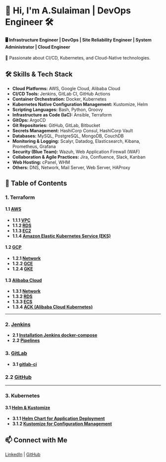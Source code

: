 # 🚀 Hi, I'm A.Sulaiman | DevOps Engineer 🛠️

#### **🖥️ Infrastructure Engineer | DevOps | Site Reliability Engineer | System Administrator | Cloud Engineer**  

🔹 Passionate about CI/CD, Kubernetes, and Cloud-Native technologies.

## 🛠️ Skills & Tech Stack
- **Cloud Platforms:** AWS, Google Cloud, Alibaba Cloud  
- **CI/CD Tools:** Jenkins, GitLab CI, GitHub Actions  
- **Container Orchestration:** Docker, Kubernetes  
- **Kubernetes Native Configuration Management:** Kustomize, Helm  
- **Scripting Languages:** Bash, Python, Groovy  
- **Infrastructure as Code (IaC):** Ansible, Terraform  
- **GitOps:** ArgoCD  
- **Git Repositories:** GitHub, GitLab, Bitbucket  
- **Secrets Management:** HashiCorp Consul, HashiCorp Vault  
- **Databases:** MySQL, PostgreSQL, MongoDB, CouchDB  
- **Monitoring & Logging:** Scalyr, Datadog, Elasticsearch, Kibana, Prometheus, Grafana  
- **Security (Blue Team):** Wazuh, Web Application Firewall (WAF)  
- **Collaboration & Agile Practices:** Jira, Confluence, Slack, Kanban  
- **Web Hosting:** cPanel, WHM  
- **Others:** DNS, Network, Mail Server, Web Server, HAProxy  



## 📂 Table of Contents

### **1. Terraform**  
#### **1.1 [AWS](https://github.com/kayyazka/idsys/tree/main/Terraform/AWS)**  
- **1.1.1 [VPC](https://github.com/kayyazka/idsys/tree/main/Terraform/AWS/vpc)**  
- **1.1.2 [RDS](https://github.com/kayyazka/idsys/tree/main/Terraform/AWS/rds/)**  
- **1.1.3 [EC2](https://github.com/kayyazka/idsys/tree/main/Terraform/AWS/ec2)**  
- **1.1.4 [Amazon Elastic Kubernetes Service (EKS)](https://github.com/kayyazka/idsys/tree/main/Terraform/AWS/EKS)**  

#### **1.2 [GCP](https://github.com/kayyazka/gcp-terraform)**  
- **1.2.1 [Network](https://github.com/kayyazka/idsys/tree/main/Terraform/GoogleCloud/network)**  
- **1.2.2 [GCE](https://github.com/kayyazka/idsys/tree/main/Terraform/GoogleCloud/gce)**  
- **1.2.4 [GKE](https://github.com/kayyazka/idsys/tree/main/Terraform/GoogleCloud/gke)**  

#### **1.3 [Alibaba Cloud](https://github.com/kayyazka/alibaba-terraform)**  
- **1.3.1 [Network](https://github.com/kayyazka/idsys/tree/main/Terraform/AlibabaCloud/network)**  
- **1.3.2 [RDS](https://github.com/kayyazka/idsys/tree/main/Terraform/AlibabaCloud/rds)**  
- **1.3.3 [ECS](https://github.com/kayyazka/idsys/tree/main/Terraform/AlibabaCloud/ecs)**  
- **1.3.4 [ACK (Alibaba Cloud Kubernetes)](https://github.com/kayyazka/idsys/tree/main/Terraform/AlibabaCloud/ack-kubernetes)**  

---

### **2. [Jenkins](https://github.com/kayyazka/idsys/tree/main/Jenkins)**  
- **2.1 [Installation Jenkins docker-compose](https://github.com/kayyazka/idsys/tree/main/Jenkins/jenkins-docker-compose)**  
- **2.2 [Pipelines](https://github.com/kayyazka/idsys/tree/main/Jenkins/Pipelines)**  

### **3. [GitLab](https://github.com/kayyazka/idsys/tree/main/GitLab)**  
- **3.1 [gitlab-ci](https://github.com/kayyazka/idsys/tree/main/GitLab)**  

### **2.2 [GitHub](https://github.com/kayyazka/github-actions)**  
 

---

### **3. Kubernetes**  
#### **3.1 [Helm & Kustomize](https://github.com/kayyazka/helm-kustomize)**  
- **3.1.1 [Helm Chart for Application Deployment](https://github.com/kayyazka/helm-charts)**  
- **3.1.2 [Kustomize for Configuration Management](https://github.com/kayyazka/kustomize-config)**  

## 📫 Connect with Me
[LinkedIn](https://www.linkedin.com/in/agussulaiman/)  | [GitHub](https://github.com/kayyazka/idsys.git)

